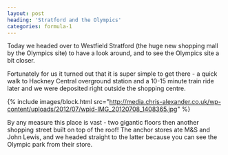 ```yaml
---
layout: post
heading: 'Stratford and the Olympics'
categories: formula-1
---
```


Today we headed over to Westfield Stratford (the huge new shopping mall by the Olympics site) to have a look around, and to see the Olympics site a bit closer. 

Fortunately for us it turned out that it is super simple to get there - a quick walk to Hackney Central overground station and a 10-15 minute train ride later and we were deposited right outside the shopping centre. 

{% include images/block.html src="http://media.chris-alexander.co.uk/wp-content/uploads/2012/07/wpid-IMG_20120708_1408365.jpg" %}

By any measure this place is vast - two gigantic floors then another shopping street built on top of the roof! The anchor stores ate M&amp;S and John Lewis, and we headed straight to the latter because you can see the Olympic park from their store.
